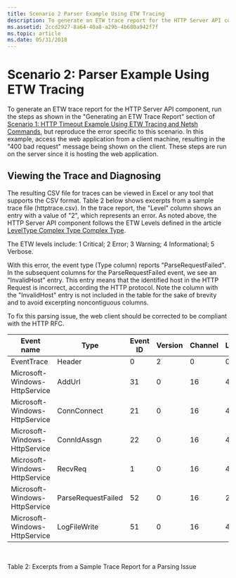```yaml
---
title: Scenario 2 Parser Example Using ETW Tracing
description: To generate an ETW trace report for the HTTP Server API component, run the steps as shown in the \ 0034;Generating an ETW Trace Report \ 0034; section of Scenario 1 HTTP Timeout Example Using ETW Tracing and Netsh Commands, but reproduce the error specific to this scenario.
ms.assetid: 2ccd2927-8a64-40a8-a29b-4b680a942f7f
ms.topic: article
ms.date: 05/31/2018
---
```


# Scenario 2: Parser Example Using ETW Tracing

To generate an ETW trace report for the HTTP Server API component, run the steps as shown in the "Generating an ETW Trace Report" section of [Scenario 1: HTTP Timeout Example Using ETW Tracing and Netsh Commands](scenario-1--http-timeout-example-using-etw-tracing-and-netsh-commands.md), but reproduce the error specific to this scenario. In this example, access the web application from a client machine, resulting in the "400 bad request" message being shown on the client. These steps are run on the server since it is hosting the web application.

## Viewing the Trace and Diagnosing

The resulting CSV file for traces can be viewed in Excel or any tool that supports the CSV format. Table 2 below shows excerpts from a sample trace file (httptrace.csv). In the trace report, the "Level" column shows an entry with a value of "2", which represents an error. As noted above, the HTTP Server API component follows the ETW Levels defined in the article [LevelType Complex Type Complex Type](../wes/eventmanifestschema-leveltype-complextype.md).

The ETW levels include: 1 Critical; 2 Error; 3 Warning; 4 Informational; 5 Verbose.

With this error, the event type (Type column) reports "ParseRequestFailed". In the subsequent columns for the ParseRequestFailed event, we see an "InvalidHost" entry. This entry means that the identified host in the HTTP Request is incorrect, according the HTTP protocol. Note the column with the "InvalidHost" entry is not included in the table for the sake of brevity and to avoid excerpting noncontiguous columns.

To fix this parsing issue, the web client should be corrected to be compliant with the HTTP RFC. 

| Event name                    | Type               | Event ID | Version | Channel | Level |
|-------------------------------|--------------------|----------|---------|---------|-------|
| EventTrace                    | Header             | 0        | 2       | 0       | 0     |
| Microsoft-Windows-HttpService | AddUrl             | 31       | 0       | 16      | 4     |
| Microsoft-Windows-HttpService | ConnConnect        | 21       | 0       | 16      | 4     |
| Microsoft-Windows-HttpService | ConnIdAssgn        | 22       | 0       | 16      | 4     |
| Microsoft-Windows-HttpService | RecvReq            | 1        | 0       | 16      | 4     |
| Microsoft-Windows-HttpService | ParseRequestFailed | 52       | 0       | 16      | 2     |
| Microsoft-Windows-HttpService | LogFileWrite       | 51       | 0       | 16      | 4     |



 

Table 2: Excerpts from a Sample Trace Report for a Parsing Issue

 

 